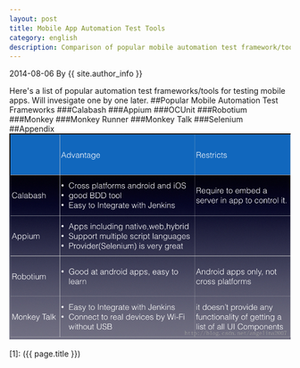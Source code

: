 ```yaml
---
layout: post
title: Mobile App Automation Test Tools
category: english
description: Comparison of popular mobile automation test framework/tools
---
```

2014-08-06 By {{ site.author_info }}

Here's a list of popular automation test frameworks/tools for testing mobile apps. Will invesigate one by one later.
##Popular Mobile Automation Test Frameworks
###Calabash
###Appium
###OCUnit
###Robotium
###Monkey
###Monkey Runner
###Monkey Talk
###Selenium
<br/>
##Appendix
![ssh key success](/images/english/comparisonmobiletesttool.png)

[Angelia]:    http://angeliaw.github.com   "Angelia"
[1]:    ({{ page.title }})
